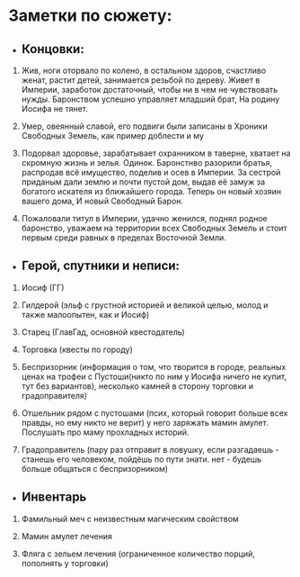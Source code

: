 # Заметки по сюжету:

* ## Концовки:
 
 1. Жив, ноги оторвало по колено, в остальном здоров, счастливо женат, растит детей, занимается резьбой по дереву. Живет в Империи, заработок достаточный, чтобы ни в чем не чувствовать нужды. Баронством успешно управляет младший брат, На родину Иосифа не тянет.

 2. Умер, овеянный славой, его подвиги были записаны в Хроники Свободных Земель, как пример доблести и му

 3. Подорвал здоровье, зарабатывает охранником в таверне, хватает на скромную жизнь и зелья. Одинок. Баронстнво разорили братья, распродав всё имущество, поделив и осев в Империи. За сестрой приданым дали землю и почти пустой дом, выдав её замуж за богатого искателя из ближайшего города. Теперь он новый хозяин вашего дома, И новый Свободный Барон.

 4. Пожаловали титул в Империи, удачно женился, поднял родное баронство, уважаем на территории всех Свободных Земель и стоит первым среди равных в пределах Восточной Земли.


* ## Герой, спутники и неписи:

 1. Иосиф (ГГ)

 2. Гилдерой (эльф с грустной историей и великой целью, молод и также малоопытен, как и Иосиф)

 3. Старец (ГлавГад, основной квестодатель)

 4. Торговка (квесты по городу)
 
 5. Беспризорник (информация о том, что творится в городе, реальных ценах на трофеи с Пустоши(никто по ним у Иосифа ничего не купит, тут без вариантов), несколько камней в сторону торговки и градоправителя)

 6. Отшельник рядом с пустошами (псих, который говорит больше всех правды, но ему никто не верит) у него заряжать мамин амулет. Послушать про маму прохладных историй.
 
 7. Градоправитель (пару раз отправит в ловушку, если разгадаешь - станешь его человеком, пойдёшь по пути знати. нет - будешь больше общаться с беспризорником)


* ## Инвентарь

 1. Фамильный меч с неизвестным магическим свойством

 2. Мамин амулет лечения

 3. Фляга с зельем лечения (ограниченное количество порций, пополнять у торговки)